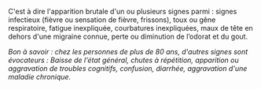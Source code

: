 C'est à dire l'apparition brutale d'un ou plusieurs signes parmi : 
signes infectieux (fièvre ou sensation de fièvre, frissons),
toux ou gêne respiratoire, fatigue inexpliquée, courbatures inexpliquées,
maux de tête en dehors d'une migraine connue,
perte ou diminution de l’odorat et du gout.

*Bon à savoir : chez les personnes de plus de 80 ans, d'autres signes sont évocateurs : 
Baisse de l'état général, chutes à répétition, apparition ou aggravation de troubles cognitifs, confusion, diarrhée, aggravation d'une maladie chronique.*
